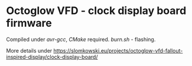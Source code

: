 # Octoglow VFD - clock display board firmware

Compiled under *avr-gcc*, *CMake* required. *burn.sh* - flashing.

More details under https://slomkowski.eu/projects/octoglow-vfd-fallout-inspired-display/clock-display-board/
